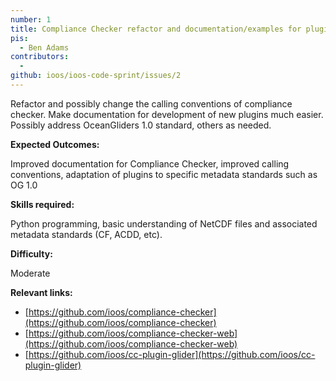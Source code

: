 ```yaml
---
number: 1
title: Compliance Checker refactor and documentation/examples for plugins
pis:
  - Ben Adams
contributors:
  - 
github: ioos/ioos-code-sprint/issues/2
---
```


Refactor and possibly change the calling conventions of compliance checker. Make documentation for development of new plugins much easier. Possibly address OceanGliders 1.0 standard, others as needed.

**Expected Outcomes:**

Improved documentation for Compliance Checker, improved calling conventions, adaptation of plugins to specific metadata standards such as OG 1.0

**Skills required:**

Python programming, basic understanding of NetCDF files and associated metadata standards (CF, ACDD, etc).

**Difficulty:**

Moderate

**Relevant links:**

* [https://github.com/ioos/compliance-checker](https://github.com/ioos/compliance-checker)
* [https://github.com/ioos/compliance-checker-web](https://github.com/ioos/compliance-checker-web)
* [https://github.com/ioos/cc-plugin-glider](https://github.com/ioos/cc-plugin-glider)